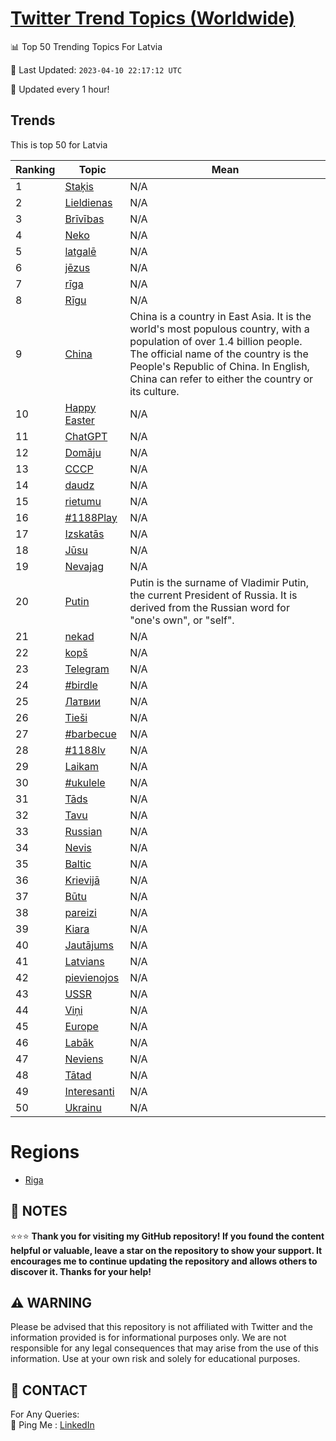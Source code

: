 [Twitter Trend Topics (Worldwide)](https://github.com/ErcinDedeoglu/Twitter-Trend-Topics)
==========


📊 Top 50 Trending Topics For Latvia

📆 Last Updated: `2023-04-10 22:17:12 UTC`

🔧 Updated every 1 hour!


## Trends

This is top 50 for Latvia

| Ranking | Topic | Mean |
| ------- | ------------ | ------------ |
| 1 | [Staķis](http://twitter.com/search?q=Sta%c4%b7is) | N/A |
| 2 | [Lieldienas](http://twitter.com/search?q=Lieldienas) | N/A |
| 3 | [Brīvības](http://twitter.com/search?q=Br%c4%abv%c4%abbas) | N/A |
| 4 | [Neko](http://twitter.com/search?q=Neko) | N/A |
| 5 | [latgalē](http://twitter.com/search?q=latgal%c4%93) | N/A |
| 6 | [jēzus](http://twitter.com/search?q=j%c4%93zus) | N/A |
| 7 | [rīga](http://twitter.com/search?q=r%c4%abga) | N/A |
| 8 | [Rīgu](http://twitter.com/search?q=R%c4%abgu) | N/A |
| 9 | [China](http://twitter.com/search?q=China) | China is a country in East Asia. It is the world's most populous country, with a population of over 1.4 billion people. The official name of the country is the People's Republic of China. In English, China can refer to either the country or its culture. |
| 10 | [Happy Easter](http://twitter.com/search?q=Happy+Easter) | N/A |
| 11 | [ChatGPT](http://twitter.com/search?q=ChatGPT) | N/A |
| 12 | [Domāju](http://twitter.com/search?q=Dom%c4%81ju) | N/A |
| 13 | [СССР](http://twitter.com/search?q=%d0%a1%d0%a1%d0%a1%d0%a0) | N/A |
| 14 | [daudz](http://twitter.com/search?q=daudz) | N/A |
| 15 | [rietumu](http://twitter.com/search?q=rietumu) | N/A |
| 16 | [#1188Play](http://twitter.com/search?q=%231188Play) | N/A |
| 17 | [Izskatās](http://twitter.com/search?q=Izskat%c4%81s) | N/A |
| 18 | [Jūsu](http://twitter.com/search?q=J%c5%absu) | N/A |
| 19 | [Nevajag](http://twitter.com/search?q=Nevajag) | N/A |
| 20 | [Putin](http://twitter.com/search?q=Putin) | Putin is the surname of Vladimir Putin, the current President of Russia. It is derived from the Russian word for "one's own", or "self". |
| 21 | [nekad](http://twitter.com/search?q=nekad) | N/A |
| 22 | [kopš](http://twitter.com/search?q=kop%c5%a1) | N/A |
| 23 | [Telegram](http://twitter.com/search?q=Telegram) | N/A |
| 24 | [#birdle](http://twitter.com/search?q=%23birdle) | N/A |
| 25 | [Латвии](http://twitter.com/search?q=%d0%9b%d0%b0%d1%82%d0%b2%d0%b8%d0%b8) | N/A |
| 26 | [Tieši](http://twitter.com/search?q=Tie%c5%a1i) | N/A |
| 27 | [#barbecue](http://twitter.com/search?q=%23barbecue) | N/A |
| 28 | [#1188lv](http://twitter.com/search?q=%231188lv) | N/A |
| 29 | [Laikam](http://twitter.com/search?q=Laikam) | N/A |
| 30 | [#ukulele](http://twitter.com/search?q=%23ukulele) | N/A |
| 31 | [Tāds](http://twitter.com/search?q=T%c4%81ds) | N/A |
| 32 | [Tavu](http://twitter.com/search?q=Tavu) | N/A |
| 33 | [Russian](http://twitter.com/search?q=Russian) | N/A |
| 34 | [Nevis](http://twitter.com/search?q=Nevis) | N/A |
| 35 | [Baltic](http://twitter.com/search?q=Baltic) | N/A |
| 36 | [Krievijā](http://twitter.com/search?q=Krievij%c4%81) | N/A |
| 37 | [Būtu](http://twitter.com/search?q=B%c5%abtu) | N/A |
| 38 | [pareizi](http://twitter.com/search?q=pareizi) | N/A |
| 39 | [Kiara](http://twitter.com/search?q=Kiara) | N/A |
| 40 | [Jautājums](http://twitter.com/search?q=Jaut%c4%81jums) | N/A |
| 41 | [Latvians](http://twitter.com/search?q=Latvians) | N/A |
| 42 | [pievienojos](http://twitter.com/search?q=pievienojos) | N/A |
| 43 | [USSR](http://twitter.com/search?q=USSR) | N/A |
| 44 | [Viņi](http://twitter.com/search?q=Vi%c5%86i) | N/A |
| 45 | [Europe](http://twitter.com/search?q=Europe) | N/A |
| 46 | [Labāk](http://twitter.com/search?q=Lab%c4%81k) | N/A |
| 47 | [Neviens](http://twitter.com/search?q=Neviens) | N/A |
| 48 | [Tātad](http://twitter.com/search?q=T%c4%81tad) | N/A |
| 49 | [Interesanti](http://twitter.com/search?q=Interesanti) | N/A |
| 50 | [Ukrainu](http://twitter.com/search?q=Ukrainu) | N/A |



# Regions

* [Riga](</Latvia/Riga.md>)



## 📝 NOTES

⭐⭐⭐ **Thank you for visiting my GitHub repository! If you found the content helpful or valuable, leave a star on the repository to show your support. It encourages me to continue updating the repository and allows others to discover it. Thanks for your help!**


## ⚠️ WARNING

Please be advised that this repository is not affiliated with Twitter and the information provided is for informational purposes only. We are not responsible for any legal consequences that may arise from the use of this information. Use at your own risk and solely for educational purposes.


## 📨 CONTACT

 For Any Queries:  
            🏓 Ping Me : [LinkedIn](https://www.linkedin.com/in/ercindedeoglu/)
